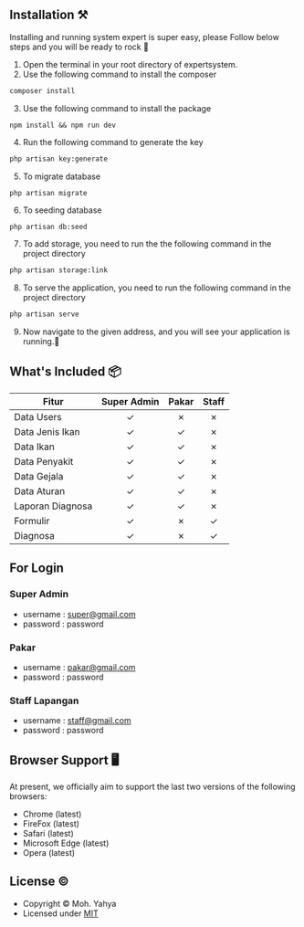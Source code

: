 ## Installation ⚒️

Installing and running system expert is super easy, please Follow below steps and you will be ready to rock 🤘

1. Open the terminal in your root directory of expertsystem.
2. Use the following command to install the composer

```bash
composer install
```
3. Use the following command to install the package
```
npm install && npm run dev
```
4. Run the following command to generate the key

```bash
php artisan key:generate
```
5. To migrate database
```
php artisan migrate
```
6. To seeding database
```bash
php artisan db:seed
```
7. To add storage, you need to run the the following command in the project directory
```bash
php artisan storage:link
```
8. To serve the application, you need to run the following command in the project directory

```bash
php artisan serve
```
9. Now navigate to the given address, and you will see your application is running.🥳

## What's Included 📦
| Fitur           | Super Admin |  Pakar  |  Staff  |
| --------------- | :---------: | :-----: | :-----: |
| Data Users      | &check;     | &cross; | &cross; |
| Data Jenis Ikan | &check;     | &check; | &cross; |
| Data Ikan       | &check;     | &check; | &cross; |
| Data Penyakit   | &check;     | &check; | &cross; |
| Data Gejala     | &check;     | &check; | &cross; |
| Data Aturan     | &check;     | &check; | &cross; |
| Laporan Diagnosa| &check;     | &check; | &cross; |
| Formulir        | &check;     | &cross; | &check; |
| Diagnosa        | &check;     | &cross; | &check; |

## For Login
### Super Admin
- username : super@gmail.com
- password : password

### Pakar
- username : pakar@gmail.com
- password : password

### Staff Lapangan
- username : staff@gmail.com
- password : password


## Browser Support 🖥️

At present, we officially aim to support the last two versions of the following browsers:

- Chrome (latest)
- FireFox (latest)
- Safari (latest)
- Microsoft Edge (latest)
- Opera (latest)

## License ©

- Copyright © Moh. Yahya
- Licensed under [MIT](LICENSE)
